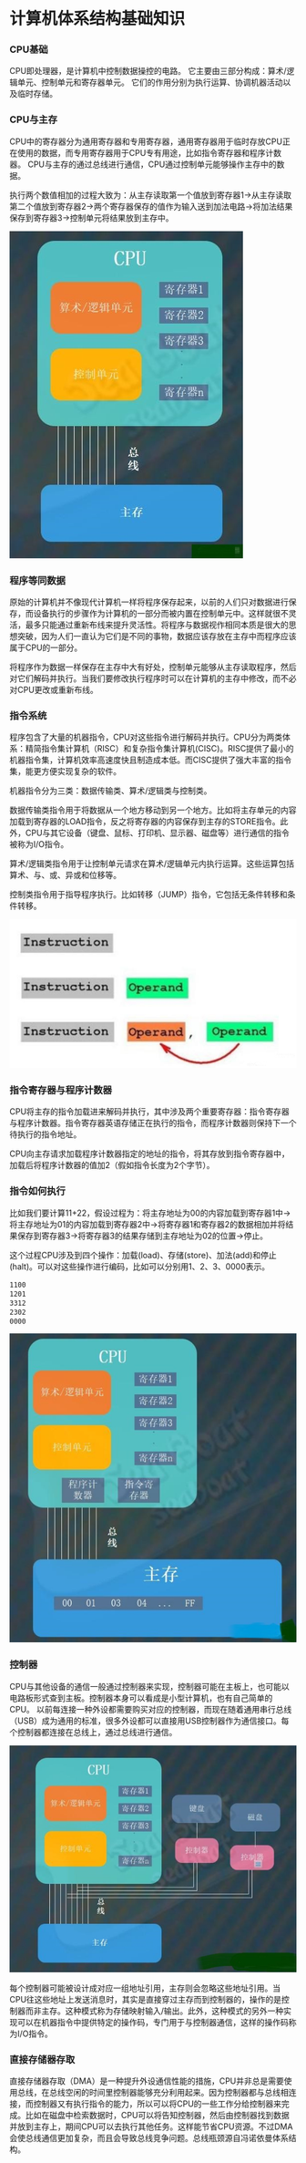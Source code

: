 # 计算机体系结构基础知识

### CPU基础

CPU即处理器，是计算机中控制数据操控的电路。
它主要由三部分构成：算术/逻辑单元、控制单元和寄存器单元。
它们的作用分别为执行运算、协调机器活动以及临时存储。

### CPU与主存

CPU中的寄存器分为通用寄存器和专用寄存器，通用寄存器用于临时存放CPU正在使用的数据，而专用寄存器用于CPU专有用途，比如指令寄存器和程序计数器。
CPU与主存的通过总线进行通信，CPU通过控制单元能够操作主存中的数据。

执行两个数值相加的过程大致为：从主存读取第一个值放到寄存器1->从主存读取第二个值放到寄存器2->两个寄存器保存的值作为输入送到加法电路->将加法结果保存到寄存器3->控制单元将结果放到主存中。

![CPU与主存](../image/c7/bkoca-1.png)

### 程序等同数据

原始的计算机并不像现代计算机一样将程序保存起来，以前的人们只对数据进行保存，而设备执行的步骤作为计算机的一部分而被内置在控制单元中。这样就很不灵活，最多只能通过重新布线来提升灵活性。将程序与数据视作相同本质是很大的思想突破，因为人们一直认为它们是不同的事物，数据应该存放在主存中而程序应该属于CPU的一部分。

将程序作为数据一样保存在主存中大有好处，控制单元能够从主存读取程序，然后对它们解码并执行。当我们要修改执行程序时可以在计算机的主存中修改，而不必对CPU更改或重新布线。

### 指令系统

程序包含了大量的机器指令，CPU对这些指令进行解码并执行。CPU分为两类体系：精简指令集计算机（RISC）和复杂指令集计算机(CISC)。RISC提供了最小的机器指令集，计算机效率高速度快且制造成本低。而CISC提供了强大丰富的指令集，能更方便实现复杂的软件。

机器指令分为三类：数据传输类、算术/逻辑类与控制类。

数据传输类指令用于将数据从一个地方移动到另一个地方。比如将主存单元的内容加载到寄存器的LOAD指令，反之将寄存器的内容保存到主存的STORE指令。此外，CPU与其它设备（键盘、鼠标、打印机、显示器、磁盘等）进行通信的指令被称为I/O指令。

算术/逻辑类指令用于让控制单元请求在算术/逻辑单元内执行运算。这些运算包括算术、与、或、异或和位移等。

控制类指令用于指导程序执行。比如转移（JUMP）指令，它包括无条件转移和条件转移。

![CPU与主存](../image/c7/bkoca-2.png)

### 指令寄存器与程序计数器

CPU将主存的指令加载进来解码并执行，其中涉及两个重要寄存器：指令寄存器与程序计数器。指令寄存器英语存储正在执行的指令，而程序计数器则保持下一个待执行的指令地址。

CPU向主存请求加载程序计数器指定的地址的指令，将其存放到指令寄存器中，加载后将程序计数器的值加2（假如指令长度为2个字节）。

### 指令如何执行

比如我们要计算11+22，假设过程为：将主存地址为00的内容加载到寄存器1中->将主存地址为01的内容加载到寄存器2中->将寄存器1和寄存器2的数据相加并将结果保存到寄存器3->将寄存器3的结果存储到主存地址为02的位置->停止。

这个过程CPU涉及到四个操作：加载(load)、存储(store)、加法(add)和停止(halt)。可以对这些操作进行编码，比如可以分别用1、2、3、0000表示。

```code
1100
1201
3312
2302
0000
```

![CPU与主存](../image/c7/bkoca-3.png)

### 控制器

CPU与其他设备的通信一般通过控制器来实现，控制器可能在主板上，也可能以电路板形式查到主板。控制器本身可以看成是小型计算机，也有自己简单的CPU。
以前每连接一种外设都需要购买对应的控制器，而现在随着通用串行总线（USB）成为通用的标准，很多外设都可以直接用USB控制器作为通信接口。每个控制器都连接在总线上，通过总线进行通信。

![CPU与主存](../image/c7/bkoca-4.png)

每个控制器可能被设计成对应一组地址引用，主存则会忽略这些地址引用。当CPU往这些地址上发送消息时，其实是直接穿过主存而到控制器的，操作的是控制器而非主存。这种模式称为存储映射输入/输出。此外，这种模式的另外一种实现可以在机器指令中提供特定的操作码，专门用于与控制器通信，这样的操作码称为I/O指令。

### 直接存储器存取

直接存储器存取（DMA）是一种提升外设通信性能的措施，CPU并非总是需要使用总线，在总线空闲的时间里控制器能够充分利用起来。因为控制器都与总线相连接，而控制器又有执行指令的能力，所以可以将CPU的一些工作分给控制器来完成。比如在磁盘中检索数据时，CPU可以将告知控制器，然后由控制器找到数据并放到主存上，期间CPU可以去执行其他任务。这样能节省CPU资源。不过DMA会使总线通信更加复杂，而且会导致总线竞争问题。总线瓶颈源自冯诺依曼体系结构。
